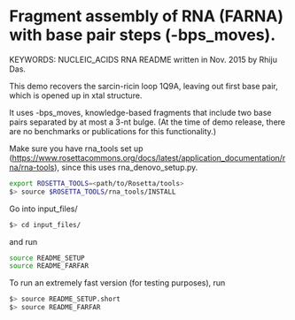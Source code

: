 # Fragment assembly of RNA (FARNA) with base pair steps (-bps_moves).
KEYWORDS: NUCLEIC_ACIDS RNA
README written in Nov. 2015 by Rhiju Das.

This demo recovers the sarcin-ricin loop 1Q9A, leaving out first base pair, which is opened up in xtal structure.

It uses -bps_moves, knowledge-based fragments that include two base pairs separated by at most a 3-nt bulge. 
(At the time of demo release, there are no benchmarks or publications for this functionality.)

Make sure you have rna_tools set up (https://www.rosettacommons.org/docs/latest/application_documentation/rna/rna-tools), since
this uses rna_denovo_setup.py.
```bash
export ROSETTA_TOOLS=<path/to/Rosetta/tools>
$> source $ROSETTA_TOOLS/rna_tools/INSTALL
```

Go into input_files/ 

```bash
$> cd input_files/
```

and run

```bash
source README_SETUP
source README_FARFAR
```

To run an extremely fast version (for testing purposes), run

```bash
$> source README_SETUP.short
$> source README_FARFAR
```
